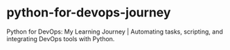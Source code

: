 # python-for-devops-journey
Python for DevOps: My Learning Journey | Automating tasks, scripting, and integrating DevOps tools with Python.
